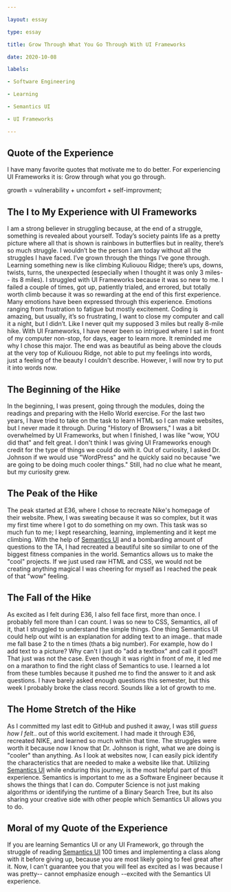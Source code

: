 ```yaml
---

layout: essay

type: essay

title: Grow Through What You Go Through With UI Frameworks

date: 2020-10-08

labels:

- Software Engineering

- Learning

- Semantics UI

- UI Frameworks

---
```

## Quote of the Experience 
I have many favorite quotes that motivate me to do better. For experiencing UI Frameworks it is:
Grow through what you go through.

growth = vulnerability + uncomfort + self-improvment; 

## The I to My Experience with UI Frameworks

I am a strong believer in struggling because, at the end of a struggle, something is revealed about yourself. Today’s society paints life as a pretty picture where all that is shown is rainbows in butterflies but in reality, there’s so much struggle. I wouldn’t be the person I am today without all the struggles I have faced. I’ve grown through the things I’ve gone through. 
Learning something new is like climbing Kuliouou Ridge; there’s ups, downs, twists, turns, the unexpected (especially when I thought it was only 3 miles-- its 8 miles). I struggled with UI Frameworks because it was so new to me. I failed a couple of times, got up, patiently trialed, and errored, but totally worth climb because it was so rewarding at the end of this first experience. Many emotions have been expressed through this experience. Emotions ranging from frustration to fatigue but mostly excitement. Coding is amazing, but usually, it’s so frustrating, I want to close my computer and call it a night, but I didn’t. Like I never quit my supposed 3 miles but really 8-mile hike. With UI Frameworks, I have never been so intrigued where I sat in front of my computer non-stop, for days, eager to learn more. It reminded me why I chose this major. The end was as beautiful as being above the clouds at the very top of Kuliouou Ridge, not able to put my feelings into words, just a feeling of the beauty I couldn't describe.
However, I will now try to put it into words now.

## The Beginning of the Hike
In the beginning, I was present, going through the modules, doing the readings and preparing with the Hello World exercise. For the last two years, I have tried to take on the task to learn HTML so I can make websites, but I never made it through. During "History of Browsers," I was a bit overwhelmed by UI Frameworks, but when I finished, I was like "wow, YOU did that" and felt great. I don't think I was giving UI Frameworks enough credit for the type of things we could do with it. Out of curiosity, I asked Dr. Johnson if we would use "WordPress" and he quickly said no because "we are going to be doing much cooler things." Still, had no clue what he meant, but my curiosity grew.

## The Peak of the Hike
The peak started at E36, where I chose to recreate Nike's homepage of their website. Phew, I was sweating because it was so complex, but it was my first time where I got to do something on my own. This task was so much fun to me; I kept researching, learning, implementing and it kept me climbing. With the help of  [Semantics UI](https://semantic-ui.com) and a bombarding amount of questions to the TA, I had recreated a beautiful site so similar to one of the biggest fitness companies in the world. Semantics allows us to make the "cool" projects. If we just used raw HTML and CSS, we would not be creating anything magical I was cheering for myself as I reached the peak of that "wow" feeling. 

## The Fall of the Hike
As excited as I felt during E36, I also fell face first, more than once. I probably fell more than I can count. I was so new to CSS, Semantics, all of it, that I struggled to understand the simple things. One thing Semantics UI could help out wiht is an explanation for adding text to an image.. that made me fall base 2 to the n times (thats a big number). For example, how do I add text to a picture? Why can't I just do "add a textbox" and call it good?! That just was not the case. Even though it was right in front of me, it led me on a marathon to find the right class of Semantics to use. I learned a lot from these tumbles because it pushed me to find the answer to it and ask questions. I have barely asked enough questions this semester, but this week I probably broke the class record. Sounds like a lot of growth to me. 

## The Home Stretch of the Hike 
As I committed my last edit to GitHub and pushed it away, I was still *guess how I felt*.. out of this world excitement. I had made it through E36, recreated NIKE, and learned so much within that time. The struggles were worth it because now I know that Dr. Johnson is right, what we are doing is "cooler" than anything. As I look at websites now, I can easily pick identify the characteristics that are needed to make a website like that. Utilizing [Semantics UI](https://semantic-ui.com) while enduring this journey, is the most helpful part of this experience. Semantics is important to me as a Software Engineer because it shows the things that I can do. Computer Science is not just making algorithms or identifying the runtime of a Binary Search Tree, but its also sharing your creative side with other people which Semantics UI allows you to do. 


## Moral of my Quote of the Experience
If you are learning Semantics UI or any UI Framework, go through the struggle of reading [Semantics UI](https://semantic-ui.com) 100 times and implementing a class along with it before giving up, because you are most likely going to feel great after it. Now, I can't guarantee you that you will feel as excited as I was because I was pretty-- cannot emphasize enough --excited with the Semantics UI experience.
